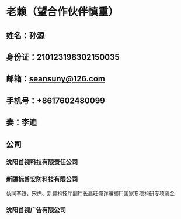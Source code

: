 # 老赖（望合作伙伴慎重）
## 姓名：孙源
## 身份证：210123198302150035
## 邮箱：seansuny@126.com
## 手机号：+8617602480099
## 妻：李迪
## 公司
### 沈阳首视科技有限责任公司
### 新疆标普安防科技有限公司
伙同李铁、宋虎、新疆科技厅副厅长高旺盛诈骗挪用国家专项科研专项资金
### 沈阳首视广告有限公司
